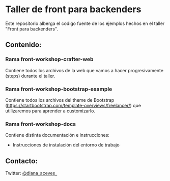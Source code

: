 Taller de front para backenders
=======================================
Este repositorio alberga el codigo fuente de los ejemplos hechos en el taller "Front para backenders".

Contenido:
----------------------

### Rama front-workshop-crafter-web
Contiene todos los archivos de la web que vamos a hacer progresivamente (steps) durante el taller.

### Rama front-workshop-bootstrap-example
Contiene todos los archivos del theme de Bootstrap (https://startbootstrap.com/template-overviews/freelancer/) que utilizaremos para aprender a customizarlo.

### Rama front-workshop-docs
Contiene distinta documentación e instrucciones:
- Instrucciones de instalación del entorno de trabajo


Contacto:
----------------------
Twitter: [@diana_aceves_](https://twitter.com/diana_aceves_)
